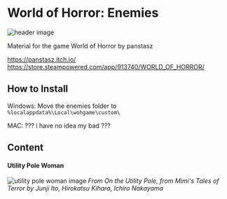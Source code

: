 # World of Horror: Enemies

![header image](https://cdn.akamai.steamstatic.com/steam/apps/913740/header.jpg?t=1703236730)

Material for the game World of Horror by panstasz

https://panstasz.itch.io/
https://store.steampowered.com/app/913740/WORLD_OF_HORROR/


## How to Install

Windows: Move the enemies folder to `%localappdata%\Local\wohgame\custom\`

MAC: ??? i have no idea my bad ???

## Content

#### Utility Pole Woman
![utility pole woman image](https://i.imgur.com/AZn8oQu.png)
*From On the Utility Pole, from Mimi's Tales of Terror by Junji Ito, Hirokatsu Kihara, Ichiro Nakayama*